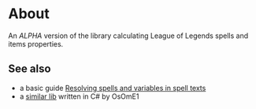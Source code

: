 # About

An *ALPHA* version of the library calculating League of Legends spells and items properties.

## See also

- a basic guide [Resolving spells and variables in spell texts](https://hextechdocs.dev/resolving-variables-in-spell-textsa/)
- a [similar lib](https://github.com/OsOmE1/leaguebuilder) written in C# by OsOmE1